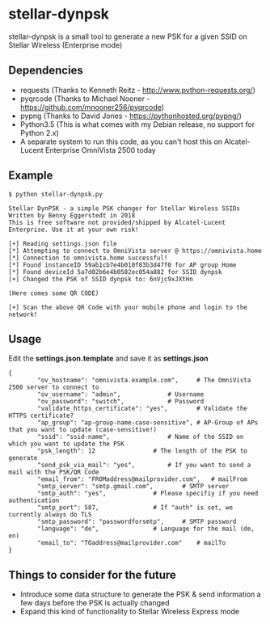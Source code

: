 # stellar-dynpsk
stellar-dynpsk is a small tool to generate a new PSK for a given SSID on Stellar Wireless (Enterprise mode)

## Dependencies
- requests (Thanks to Kenneth Reitz - http://www.python-requests.org/)
- pyqrcode (Thanks to Michael Nooner - https://github.com/mnooner256/pyqrcode)
- pypng (Thanks to David Jones - https://pythonhosted.org/pypng/)
- Python3.5 (This is what comes with my Debian release, no support for Python 2.x)
- A separate system to run this code, as you can't host this on Alcatel-Lucent Enterprise OmniVista 2500 today
 
## Example

```
$ python stellar-dynpsk.py 

Stellar DynPSK - a simple PSK changer for Stellar Wireless SSIDs
Written by Benny Eggerstedt in 2018
This is free software not provided/shipped by Alcatel-Lucent Enterprise. Use it at your own risk!

[+] Reading settings.json file
[*] Attempting to connect to OmniVista server @ https://omnivista.home
[*] Connection to omnivista.home successful!
[*] Found instanceID 59ab1cb7e4b010f83b3d47f0 for AP group Home
[*] Found deviceId 5a7d02b6e4b0582ec054a882 for SSID dynpsk
[+] Changed the PSK of SSID dynpsk to: 6nVjc9xJXtHn

(Here comes some QR CODE)

[+] Scan the above QR Code with your mobile phone and login to the network!
```
## Usage

Edit the **settings.json.template** and save it as **settings.json**
```
{
        "ov_hostname": "omnivista.example.com",		# The OmniVista 2500 server to connect to
        "ov_username": "admin",				# Username
        "ov_password": "switch",			# Password
        "validate_https_certificate": "yes",		# Validate the HTTPS certificate?
        "ap_group": "ap-group-name-case-sensitive",	# AP-Group of APs that you want to update (case-sensitive!)
        "ssid": "ssid-name",				# Name of the SSID on which you want to update the PSK
        "psk_length": 12				# The length of the PSK to generate
        "send_psk_via_mail": "yes",			# If you want to send a mail with the PSK/QR Code
        "email_from": "FROMaddress@mailprovider.com",	# mailFrom
        "smtp_server": "smtp.gmail.com",		# SMTP server
        "smtp_auth": "yes",				# Please specifiy if you need authentication
        "smtp_port": 587,				# If "auth" is set, we currently always do TLS
        "smtp_password": "passwordforsmtp",		# SMTP password
        "language": "de",				# Language for the mail (de, en) 
        "email_to": "TOaddress@mailprovider.com"	# mailTo
}
```

## Things to consider for the future
- Introduce some data structure to generate the PSK & send information a few days before the PSK is actually changed
- Expand this kind of functionality to Stellar Wireless Express mode
